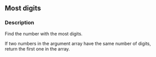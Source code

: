 ## Most digits

### Description

Find the number with the most digits.

If two numbers in the argument array have the same number of digits, return the first one in the array.